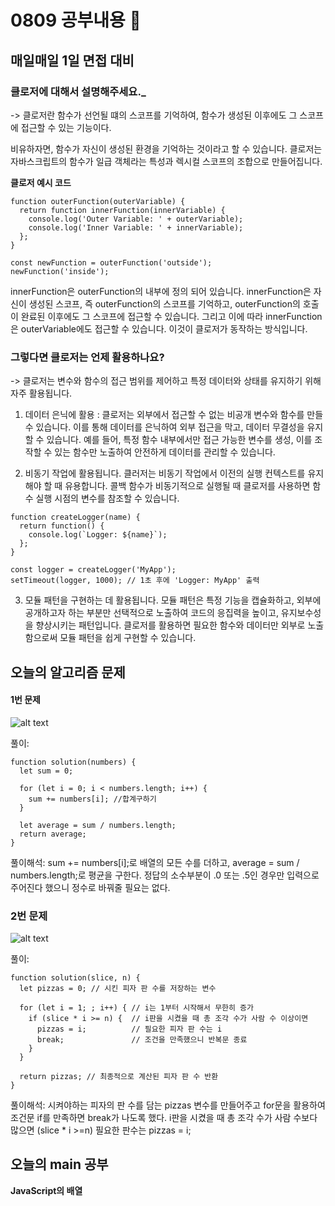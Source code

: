 # 0809 공부내용 📖

## 매일매일 1일 면접 대비

### __클로저에 대해서 설명해주세요.___

-> 클로저란 함수가 선언될 떄의 스코프를 기억하여, 함수가 생성된 이후에도 그 스코프에 접근할 수 있는 기능이다.

비유하자면, 함수가 자신이 생성된 환경을 기억하는 것이라고 할 수 있습니다. 클로저는 자바스크립트의 함수가 일급 객체라는 특성과 렉시컬 스코프의 조합으로 만들어집니다.

__클로저 예시 코드__

```
function outerFunction(outerVariable) {
  return function innerFunction(innerVariable) {
    console.log('Outer Variable: ' + outerVariable);
    console.log('Inner Variable: ' + innerVariable);
  };
}

const newFunction = outerFunction('outside');
newFunction('inside');
```

innerFunction은 outerFunction의 내부에 정의 되어 있습니다. innerFunction은 자신이 생성된 스코프, 즉 outerFunction의 스코프를 기억하고, outerFunction의 호출이 완료된 이후에도 그 스코프에 접근할 수 있습니다. 그리고 이에 따라 innerFunction은 outerVariable에도 접근할 수 있습니다. 이것이 클로저가 동작하는 방식입니다.


### 그렇다면 클로저는 언제 활용하나요?
-> 클로저는 변수와 함수의 접근 범위를 제어하고 특정 데이터와 상태를 유지하기 위해 자주 활용됩니다.

1. 데이터 은닉에 활용 : 클로저는 외부에서 접근할 수 없는 비공개 변수와 함수를 만들 수 있습니다. 이를 통해 데이터를 은닉하여 외부 접근을 막고, 데이터 무결성을 유지할 수 있습니다.
예를 들어, 특정 함수 내부에서만 접근 가능한 변수를 생성, 이를 조작할 수 있는 함수만 노출하여 안전하게 데이터를 관리할 수 있습니다.

2. 비동기 작업에 활용됩니다. 클러저는 비동기 작업에서 이전의 실행 컨텍스트를 유지해야 할 때 유용합니다. 콜백 함수가 비동기적으로 실행될 때 클로저를 사용하면 함수 실행 시점의 변수를 참조할 수 있습니다.
```
function createLogger(name) {
  return function() {
    console.log(`Logger: ${name}`);
  };
}

const logger = createLogger('MyApp');
setTimeout(logger, 1000); // 1초 후에 'Logger: MyApp' 출력
```

3. 모듈 패턴을 구현하는 데 활용됩니다. 모듈 패턴은 특정 기능을 캡슐화하고, 외부에 공개하고자 하는 부분만 선택적으로 노출하여 코드의 응집력을 높이고, 유지보수성을 향상시키는 패턴입니다. 클로저를 활용하면 필요한 함수와 데이터만 외부로 노출함으로써 모듈 패턴을 쉽게 구현할 수 있습니다.

## 오늘의 알고리즘 문제

#### 1번 문제
![alt text](image.png)

풀이:
```
function solution(numbers) {
  let sum = 0;

  for (let i = 0; i < numbers.length; i++) {
    sum += numbers[i]; //합계구하기
  }

  let average = sum / numbers.length;
  return average;
}
```

풀이해석:
sum += numbers[i];로 배열의 모든 수를 더하고,
average = sum / numbers.length;로 평균을 구한다.
정답의 소수부분이 .0 또는 .5인 경우만 입력으로 주어진다 했으니
정수로 바꿔줄 필요는 없다.


### 2번 문제
![alt text](image-1.png)

풀이:
```
function solution(slice, n) {
  let pizzas = 0; // 시킨 피자 판 수를 저장하는 변수

  for (let i = 1; ; i++) { // i는 1부터 시작해서 무한히 증가
    if (slice * i >= n) {  // i판을 시켰을 때 총 조각 수가 사람 수 이상이면
      pizzas = i;          // 필요한 피자 판 수는 i
      break;               // 조건을 만족했으니 반복문 종료
    }
  }

  return pizzas; // 최종적으로 계산된 피자 판 수 반환
}
```

풀이해석: 시켜야하는 피자의 판 수를 담는 pizzas 변수를 만들어주고
for문을 활용하여 조건문 if를 만족하면 break가 나도록 했다.
i판을 시켰을 때 총 조각 수가 사람 수보다 많으면 (slice * i >=n) 필요한 판수는 pizzas = i;

## 오늘의 main 공부

__JavaScript의 배열__

